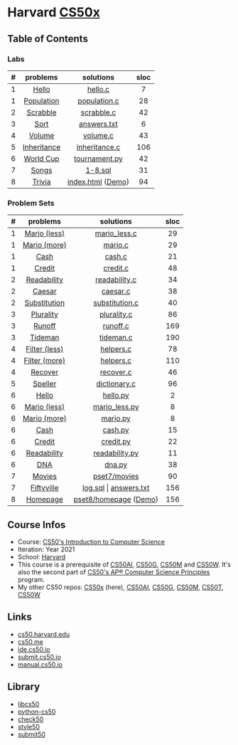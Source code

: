 # Harvard [CS50x](https://www.edx.org/course/introduction-computer-science-harvardx-cs50x)
## Table of Contents
### Labs
|  #  | problems | solutions | sloc |
| :-: | :------: | :-------: | :--: |
|  1  | [Hello](https://cs50.harvard.edu/x/2021/labs/1/hello/)                                           | [hello.c](./labs/hello/hello.c)                                                                                                                                |    7   |
|  1  | [Population](https://cs50.harvard.edu/x/2021/labs/1/population/)                                 | [population.c](./labs/population/population.c)                                                                                                                 |   28   |
|  2  | [Scrabble](https://cs50.harvard.edu/x/2021/labs/2/)                                              | [scrabble.c](./labs/scrabble/scrabble.c)                                                                                                                       |   42   |
|  3  | [Sort](https://cs50.harvard.edu/x/2021/labs/3/)                                                  | [answers.txt](./labs/sort/answers.txt)                                                                                                                         |    6   |
|  4  | [Volume](https://cs50.harvard.edu/x/2021/labs/4/)                                                | [volume.c](./labs/volume/volume.c)                                                                                                                             |   43   |
|  5  | [Inheritance](https://cs50.harvard.edu/x/2021/labs/5/)                                           | [inheritance.c](./labs/inheritance/inheritance.c)                                                                                                              |   106  |
|  6  | [World Cup](https://cs50.harvard.edu/x/2021/labs/6/)                                             | [tournament.py](./labs/world_cup/tournament.py)                                                                                                                |   42   |
|  7  | [Songs](https://cs50.harvard.edu/x/2021/labs/7/)                                                 | [1-8.sql](./labs/songs)                                                                                                                                        |   31   |
|  8  | [Trivia](https://cs50.harvard.edu/x/2021/labs/8/)                                                | [index.html](./labs/trivia/index.html) ([Demo](https://e1630m.github.io/demo/trivia/))                                                                         |   94   |

### Problem Sets
|  #  | problems | solutions | sloc |
| :-: | :------: | :-------: | :--: |
|  1  | [Mario (less)](https://cs50.harvard.edu/x/2021/psets/1/mario/less/)                              | [mario_less.c](./pset1/mario/mario_less.c)                                                                                                                     |   29   |
|  1  | [Mario (more)](https://cs50.harvard.edu/x/2021/psets/1/mario/more/)                              | [mario.c](./pset1/mario/mario.c)                                                                                                                               |   29   |
|  1  | [Cash](https://cs50.harvard.edu/x/2021/psets/1/cash/)                                            | [cash.c](./pset1/cash/cash.c)                                                                                                                                  |   21   |
|  1  | [Credit](https://cs50.harvard.edu/x/2021/psets/1/credit/)                                        | [credit.c](./pset1/credit/credit.c)                                                                                                                            |   48   |
|  2  | [Readability](https://cs50.harvard.edu/x/2021/psets/2/readability/)                              | [readability.c](./pset2/readability/readability.c)                                                                                                             |   34   |
|  2  | [Caesar](https://cs50.harvard.edu/x/2021/psets/2/caesar/)                                        | [caesar.c](./pset2/caesar/caesar.c)                                                                                                                            |   38   |
|  2  | [Substitution](https://cs50.harvard.edu/x/2021/psets/2/substitution/)                            | [substitution.c](./pset2/substitution/substitution.c)                                                                                                          |   40   |
|  3  | [Plurality](https://cs50.harvard.edu/x/2021/psets/3/plurality/)                                  | [plurality.c](./pset3/plurality/plurality.c)                                                                                                                   |   86   |
|  3  | [Runoff](https://cs50.harvard.edu/x/2021/psets/3/runoff/)                                        | [runoff.c](./pset3/runoff/runoff.c)                                                                                                                            |   169  |
|  3  | [Tideman](https://cs50.harvard.edu/x/2021/psets/3/tideman/)                                      | [tideman.c](./pset3/tideman/tideman.c)                                                                                                                         |   190  |
|  4  | [Filter (less)](https://cs50.harvard.edu/x/2021/psets/4/filter/less/)                            | [helpers.c](./pset4/filter_less/helpers.c)                                                                                                                     |   78   |
|  4  | [Filter (more)](https://cs50.harvard.edu/x/2021/psets/4/filter/more/)                            | [helpers.c](./pset4/filter/helpers.c)                                                                                                                          |   110  |
|  4  | [Recover](https://cs50.harvard.edu/x/2021/psets/4/recover/)                                      | [recover.c](./pset4/recover/recover.c)                                                                                                                         |   46   |
|  5  | [Speller](https://cs50.harvard.edu/x/2021/psets/5/speller/)                                      | [dictionary.c](./pset5/speller/dictionary.c)                                                                                                                   |   96   |
|  6  | [Hello](https://cs50.harvard.edu/x/2021/psets/6/hello/)                                          | [hello.py](./pset6/hello/hello.py)                                                                                                                             |    2   |
|  6  | [Mario (less)](https://cs50.harvard.edu/x/2021/psets/6/mario/less/)                              | [mario_less.py](./pset6/mario/mario_less.py)                                                                                                                   |    8   |
|  6  | [Mario (more)](https://cs50.harvard.edu/x/2021/psets/6/mario/more/)                              | [mario.py](./pset6/mario/mario.py)                                                                                                                             |    8   |
|  6  | [Cash](https://cs50.harvard.edu/x/2021/psets/6/cash/)                                            | [cash.py](./pset6/cash/cash.py)                                                                                                                                |   15   |
|  6  | [Credit](https://cs50.harvard.edu/x/2021/psets/6/credit/)                                        | [credit.py](./pset6/credit/credit.py)                                                                                                                          |   22   |
|  6  | [Readability](https://cs50.harvard.edu/x/2021/psets/6/readability/)                              | [readability.py](./pset6/readability/readability.py)                                                                                                           |   11   |
|  6  | [DNA](https://cs50.harvard.edu/x/2021/psets/6/dna/)                                              | [dna.py](./pset6/dna/dna.py)                                                                                                                                   |   38   |
|  7  | [Movies](https://cs50.harvard.edu/x/2021/psets/7/movies/)                                        | [pset7/movies](./pset7/movies)                                                                                                                                 |   90   |
|  7  | [Fiftyville](https://cs50.harvard.edu/x/2021/psets/7/fiftyville/)                                | [log.sql](./pset7/fiftyville/log.sql) \| [answers.txt](./pset7/fiftyville/answers.txt)                                                                         |   156  |
|  8  | [Homepage](https://cs50.harvard.edu/x/2021/psets/8/homepage/)                                    | [pset8/homepage](./pset8/homepage) ([Demo](https://e1630m.github.io/demo/pset8/index.html))                                                                    |   156  |


## Course Infos
* Course: [CS50's Introduction to Computer Science](https://www.edx.org/course/introduction-computer-science-harvardx-cs50x)
* Iteration: Year 2021
* School: [Harvard](https://www.edx.org/school/harvardx)
* This course is a prerequisite of [CS50AI](https://www.edx.org/course/cs50s-introduction-to-artificial-intelligence-with-python), [CS50G](https://www.edx.org/course/cs50s-introduction-to-game-development), [CS50M](https://www.edx.org/course/cs50s-mobile-app-development-with-react-native) and [CS50W](https://www.edx.org/course/cs50s-web-programming-with-python-and-javascript). It's also the second part of [CS50's AP® Computer Science Principles](https://www.edx.org/xseries/harvardx-cs50-ap-computer-science-principles) program.
* My other CS50 repos: [CS50x](https://github.com/e1630m/edx-harvard-cs50x) (here), [CS50AI](https://github.com/e1630m/edx-harvard-cs50ai), [CS50G](https://github.com/e1630m/edx-harvard-cs50g), [CS50M](https://github.com/e1630m/edx-harvard-cs50m), [CS50T](https://github.com/e1630m/edx-harvard-cs50t), [CS50W](https://github.com/e1630m/edx-harvard-cs50w)

## Links
* [cs50.harvard.edu](https://cs50.harvard.edu/x/2021/)
* [cs50.me](https://cs50.me/cs50x)
* [ide.cs50.io](https://ide.cs50.io/)
* [submit.cs50.io](https://submit.cs50.io/)
* [manual.cs50.io](https://manual.cs50.io/)

## Library
* [libcs50](https://github.com/cs50/libcs50)
* [python-cs50](https://github.com/cs50/python-cs50)
* [check50](https://github.com/cs50/check50)
* [style50](https://github.com/cs50/style50)
* [submit50](https://github.com/cs50/submit50)